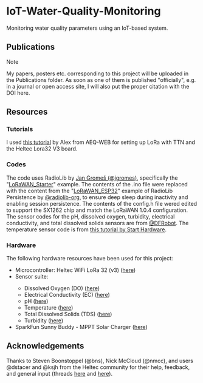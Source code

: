 # IoT-Water-Quality-Monitoring
Monitoring water quality parameters using an IoT-based system.

<h2>Publications</h2>

> [!NOTE]
> My papers, posters etc. corresponding to this project will be uploaded in the Publications folder. As soon as one of them is published "officially", e.g. in a journal or open access site, I will also put the proper citation with the DOI here.

<h2>Resources</h2>
<h3>Tutorials</h3>
<p>I used <a href="https://www.aeq-web.com/heltec-lora32-v3-board-arduino-ide-lorawan-setup/">this tutorial</a> by Alex from AEQ-WEB for setting up LoRa with TTN and the Heltec Lora32 V3 board.</p>
<h3>Codes</h3>
<p>The code uses RadioLib by <a href="https://github.com/jgromes">Jan Gromeš (@jgromes)</a>, specifically the "<a href="https://github.com/jgromes/RadioLib/tree/master/examples/LoRaWAN/LoRaWAN_Starter">LoRaWAN_Starter</a>" example. The contents of the .ino file were replaced with the content from the "<a href="https://github.com/radiolib-org/radiolib-persistence/blob/main/examples/LoRaWAN_ESP32/LoRaWAN_ESP32.ino">LoRaWAN_ESP32</a>" example of RadioLib Persistence by <a href="https://github.com/radiolib-org">@radiolib-org</a>, to ensure deep sleep during inactivity and enabling session persistence. The contents of the config.h file wered edited to support the SX1262 chip and match the LoRaWAN 1.0.4 configuration. The sensor codes for the pH, dissolved oxygen, turbidity, electrical conductivity, and total dissolved solids sensors are from <a href="https://github.com/DFRobot">@DFRobot</a>. The temperature sensor code is from <a href="https://starthardware.org/arduino-ds18b20-temperaturmessung-mit-digitalem-sensor/">this tutorial by Start Hardware</a>.</p>
<h3>Hardware</h3>
<p>The following hardware resources have been used for this project:</p>
<ul>
  <li>Microcontroller: Heltec WiFi LoRa 32 (v3) (<a href="https://heltec.org/project/wifi-lora-32-v3/">here</a>)</li>
  <li>Sensor suite: </li>
    <ul>
      <li>Dissolved Oxygen (DO) (<a href="https://www.dfrobot.com/product-1628.html">here</a>)</li>
      <li>Electrical Conductivity (EC) (<a href="https://www.dfrobot.com/product-1123.html">here</a>)</li>
      <li>pH (<a href="https://www.dfrobot.com/product-1025.html">here</a>)</li>
      <li>Temperature (<a href="https://www.dfrobot.com/product-1354.html">here</a>)</li>
      <li>Total Dissolved Solids (TDS) (<a href="https://www.dfrobot.com/product-1662.html">here</a>)</li>
      <li>Turbidity (<a href="https://www.dfrobot.com/product-1394.html">here</a>)</li>
    </ul>
  <li>SparkFun Sunny Buddy - MPPT Solar Charger (<a href="https://www.sparkfun.com/products/12885">here</a>)</li>
</ul>

<h2>Acknowledgements</h2>
<p>Thanks to Steven Boonstoppel (@bns), Nick McCloud (@nmcc), and users @dstacer and @ksjh from the Heltec community for their help, feedback, and general input (threads <a href="http://community.heltec.cn/t/connecting-multiple-sensors-to-heltec-lora-v3-board-and-sending-the-data-to-thingspeak/14329">here</a> and <a href="http://community.heltec.cn/t/wifi-lora-32-v3-send-sensor-data-via-lora-then-go-back-to-deep-sleep/14392">here</a>).</p>
